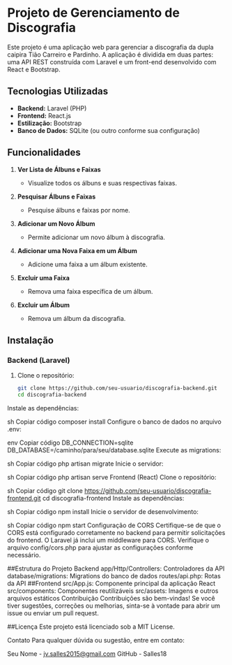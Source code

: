 # Projeto de Gerenciamento de Discografia

Este projeto é uma aplicação web para gerenciar a discografia da dupla caipira Tião Carreiro e Pardinho. A aplicação é dividida em duas partes: uma API REST construída com Laravel e um front-end desenvolvido com React e Bootstrap.

## Tecnologias Utilizadas

- **Backend:** Laravel (PHP)
- **Frontend:** React.js
- **Estilização:** Bootstrap
- **Banco de Dados:** SQLite (ou outro conforme sua configuração)

## Funcionalidades

1. **Ver Lista de Álbuns e Faixas**
   - Visualize todos os álbuns e suas respectivas faixas.

2. **Pesquisar Álbuns e Faixas**
   - Pesquise álbuns e faixas por nome.

3. **Adicionar um Novo Álbum**
   - Permite adicionar um novo álbum à discografia.

4. **Adicionar uma Nova Faixa em um Álbum**
   - Adicione uma faixa a um álbum existente.

5. **Excluir uma Faixa**
   - Remova uma faixa específica de um álbum.

6. **Excluir um Álbum**
   - Remova um álbum da discografia.

## Instalação

### Backend (Laravel)

1. Clone o repositório:

   ```sh
   git clone https://github.com/seu-usuario/discografia-backend.git
   cd discografia-backend
Instale as dependências:

sh
Copiar código
composer install
Configure o banco de dados no arquivo .env:

env
Copiar código
DB_CONNECTION=sqlite
DB_DATABASE=/caminho/para/seu/database.sqlite
Execute as migrations:

sh
Copiar código
php artisan migrate
Inicie o servidor:

sh
Copiar código
php artisan serve
Frontend (React)
Clone o repositório:

sh
Copiar código
git clone https://github.com/seu-usuario/discografia-frontend.git
cd discografia-frontend
Instale as dependências:

sh
Copiar código
npm install
Inicie o servidor de desenvolvimento:

sh
Copiar código
npm start
Configuração de CORS
Certifique-se de que o CORS está configurado corretamente no backend para permitir solicitações do frontend. O Laravel já inclui um middleware para CORS. Verifique o arquivo config/cors.php para ajustar as configurações conforme necessário.

##Estrutura do Projeto
Backend
app/Http/Controllers: Controladores da API
database/migrations: Migrations do banco de dados
routes/api.php: Rotas da API
##Frontend
src/App.js: Componente principal da aplicação React
src/components: Componentes reutilizáveis
src/assets: Imagens e outros arquivos estáticos
Contribuição
Contribuições são bem-vindas! Se você tiver sugestões, correções ou melhorias, sinta-se à vontade para abrir um issue ou enviar um pull request.

##Licença
Este projeto está licenciado sob a MIT License.

Contato
Para qualquer dúvida ou sugestão, entre em contato:

Seu Nome - jv.salles2015@gmail.com
GitHub - Salles18
